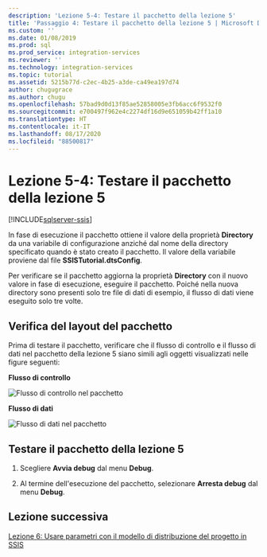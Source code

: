 ```yaml
---
description: 'Lezione 5-4: Testare il pacchetto della lezione 5'
title: 'Passaggio 4: Testare il pacchetto della lezione 5 | Microsoft Docs'
ms.custom: ''
ms.date: 01/08/2019
ms.prod: sql
ms.prod_service: integration-services
ms.reviewer: ''
ms.technology: integration-services
ms.topic: tutorial
ms.assetid: 5215b77d-c2ec-4b25-a3de-ca49ea197d74
author: chugugrace
ms.author: chugu
ms.openlocfilehash: 57bad9d0d13f85ae52858005e3fb6acc6f9532f0
ms.sourcegitcommit: e700497f962e4c2274df16d9e651059b42ff1a10
ms.translationtype: HT
ms.contentlocale: it-IT
ms.lasthandoff: 08/17/2020
ms.locfileid: "88500817"
---
```

# <a name="lesson-5-4-test-the-lesson-5-package"></a>Lezione 5-4: Testare il pacchetto della lezione 5

[!INCLUDE[sqlserver-ssis](../includes/applies-to-version/sqlserver-ssis.md)]



In fase di esecuzione il pacchetto ottiene il valore della proprietà **Directory** da una variabile di configurazione anziché dal nome della directory specificato quando è stato creato il pacchetto. Il valore della variabile proviene dal file **SSISTutorial.dtsConfig**.  
  
Per verificare se il pacchetto aggiorna la proprietà **Directory** con il nuovo valore in fase di esecuzione, eseguire il pacchetto. Poiché nella nuova directory sono presenti solo tre file di dati di esempio, il flusso di dati viene eseguito solo tre volte.  
  
## <a name="checking-the-package-layout"></a>Verifica del layout del pacchetto  
Prima di testare il pacchetto, verificare che il flusso di controllo e il flusso di dati nel pacchetto della lezione 5 siano simili agli oggetti visualizzati nelle figure seguenti:  
  
**Flusso di controllo**  
  
![Flusso di controllo nel pacchetto](../integration-services/media/task4lesson2control.gif "Flusso di controllo nel pacchetto")  
  
**Flusso di dati**  
  
![Flusso di dati nel pacchetto](../integration-services/media/task9lesson1data.gif "Flusso di dati nel pacchetto")  
  
## <a name="test-the-lesson-5-package"></a>Testare il pacchetto della lezione 5  
  
1.  Scegliere **Avvia debug** dal menu **Debug**.  
  
2.  Al termine dell'esecuzione del pacchetto, selezionare **Arresta debug** dal menu **Debug**.  
  
## <a name="next-lesson"></a>Lezione successiva  
[Lezione 6: Usare parametri con il modello di distribuzione del progetto in SSIS](../integration-services/lesson-6-using-parameters-with-the-project-deployment-model-in-ssis.md)  
  
  
  
